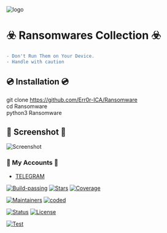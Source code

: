 ![logo](https://i.postimg.cc/qJwVsmT0/OIG3-3.jpg) 

# ☣️ Ransomwares Collection ☣️
```diff
- Don't Run Them on Your Device.
- Handle with caution 
```

## 💿 Installation 💿
git clone https://github.com/Err0r-ICA/Ransomware <br>
cd Ransomware <br>
python3 Ransomware <br>

## 📸 Screenshot 📸
![Screenshot](https://i.postimg.cc/cZ0mh8tb/Screenshot-20200425-144821-Termux.jpg) 

### 👤 My Accounts 👤

* [TELEGRAM](https://t.me/hacking1337stuff)

[![Build-passing](https://img.shields.io/badge/build-passing-red.svg?style=plastic)](https://github.com/Err0r-ICA/SpeedTest/issues) [![Stars](https://img.shields.io/open-vsx/stars/Redhat/Java.svg?style=plastic&color=orange)](https://github.com/Err0r-ICA/SpeedTest/issues) [![Coverage](https://img.shields.io/azure-devops/coverage/Swellaby/Opensource/25?color=yellow&style=plastic)](https://github.com/Err0r-ICA/SpeedTest/issues)

[![Maintainers](https://img.shields.io/badge/mainteiners-HackBoyz-green.svg?style=plastic)](https://github.com/Err0r-ICA/SpeedTest/issues) [![coded](https://img.shields.io/badge/coded%20in-python-mintgreen.svg?style=plastic)](https://github.com/Err0r-ICA/SpeedTest/issues)

[![Status](https://img.shields.io/badge/code%20status-encrypted-cyan.svg?style=plastic)](https://github.com/Err0r-ICA/SpeedTest/issues) [![License](https://img.shields.io/badge/license-MIT-blueviolet.svg?style=plastic)](https://github.com/Err0r-ICA/SpeedTest/issues)

[![Test](https://img.shields.io/badge/tested%20on-Termux,%20Kali%20Linux,%20Ubuntu,%20Parrot%20OS,%20Debian,%20ANDRAX%20Mobile-%23ff69b4.svg?style=plastic)](https://github.com/Err0r-ICA/SpeedTest/issues)
 
